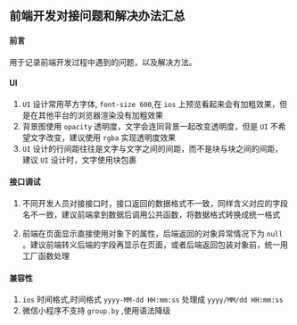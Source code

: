 ## 前端开发对接问题和解决办法汇总

#### 前言
用于记录前端开发过程中遇到的问题，以及解决方法。

#### UI
1. `UI` 设计常用苹方字体, `font-size 600`,在 `ios` 上预览看起来会有加粗效果，但是在其他平台的浏览器渲染没有加粗效果
1. 背景图使用 `opacity` 透明度，文字会连同背景一起改变透明度，但是 `UI` 不希望文字改变，建议使用 `rgba` 实现透明度效果
1. `UI` 设计的行间距往往是文字与文字之间的间距，而不是块与块之间的间距，建议 `UI` 设计时，文字使用块包裹

#### 接口调试
1. 不同开发人员对接接口时，接口返回的数据格式不一致，同样含义对应的字段名不一致，建议前端拿到数据后调用公共函数，将数据格式转换成统一格式

1. 前端在页面显示直接使用对象下的属性，后端返回的对象异常情况下为 `null` 。建议前端转义后端的字段再显示在页面，或者后端返回包装对象前，统一用工厂函数处理



#### 兼容性
1. `ios` 时间格式,时间格式 `yyyy-MM-dd HH:mm:ss` 处理成 `yyyy/MM/dd HH:mm:ss`
1. 微信小程序不支持 `group.by` ,使用语法降级


